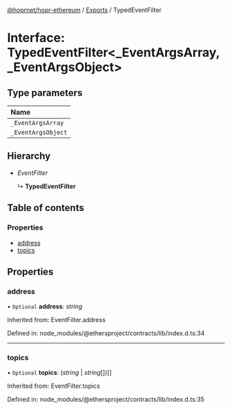 [@hoprnet/hopr-ethereum](../README.md) / [Exports](../modules.md) / TypedEventFilter

# Interface: TypedEventFilter<_EventArgsArray, _EventArgsObject\>

## Type parameters

| Name |
| :------ |
| `_EventArgsArray` |
| `_EventArgsObject` |

## Hierarchy

- *EventFilter*

  ↳ **TypedEventFilter**

## Table of contents

### Properties

- [address](typedeventfilter.md#address)
- [topics](typedeventfilter.md#topics)

## Properties

### address

• `Optional` **address**: *string*

Inherited from: EventFilter.address

Defined in: node_modules/@ethersproject/contracts/lib/index.d.ts:34

___

### topics

• `Optional` **topics**: (*string* \| *string*[])[]

Inherited from: EventFilter.topics

Defined in: node_modules/@ethersproject/contracts/lib/index.d.ts:35
